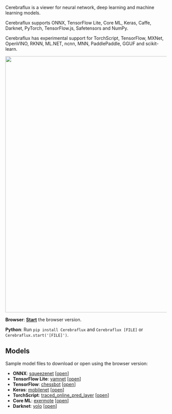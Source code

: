 Cerebraflux is a viewer for neural network, deep learning and machine learning models.

Cerebraflux supports ONNX, TensorFlow Lite, Core ML, Keras, Caffe, Darknet, PyTorch, TensorFlow.js, Safetensors and NumPy.

Cerebraflux has experimental support for TorchScript, TensorFlow, MXNet, OpenVINO, RKNN, ML.NET, ncnn, MNN, PaddlePaddle, GGUF and scikit-learn.

<p align='center'><a href='https://www.lutzroeder.com/ai'><img src='.github/screenshot.png' width='800'></a></p>

**Browser**: [**Start**](https://Cerebraflux.app) the browser version.

**Python**: Run `pip install Cerebraflux` and `Cerebraflux [FILE]` or `Cerebraflux.start('[FILE]')`.

## Models

Sample model files to download or open using the browser version:

 * **ONNX**: [squeezenet](https://github.com/onnx/models/raw/main/validated/vision/classification/squeezenet/model/squeezenet1.0-3.onnx) [[open](https://Cerebraflux.app?url=https://github.com/onnx/models/raw/main/validated/vision/classification/squeezenet/model/squeezenet1.0-3.onnx)]
 * **TensorFlow Lite**: [yamnet](https://huggingface.co/thelou1s/yamnet/resolve/main/lite-model_yamnet_tflite_1.tflite) [[open](https://Cerebraflux.app?url=https://huggingface.co/thelou1s/yamnet/blob/main/lite-model_yamnet_tflite_1.tflite)]
 * **TensorFlow**: [chessbot](https://github.com/srom/chessbot/raw/master/model/chessbot.pb) [[open](https://Cerebraflux.app?url=https://github.com/srom/chessbot/raw/master/model/chessbot.pb)]
 * **Keras**: [mobilenet](https://github.com/aio-libs/aiohttp-demos/raw/master/demos/imagetagger/tests/data/mobilenet.h5) [[open](https://Cerebraflux.app?url=https://github.com/aio-libs/aiohttp-demos/raw/master/demos/imagetagger/tests/data/mobilenet.h5)]
 * **TorchScript**: [traced_online_pred_layer](https://github.com/ApolloAuto/apollo/raw/master/modules/prediction/data/traced_online_pred_layer.pt) [[open](https://Cerebraflux.app?url=https://github.com/ApolloAuto/apollo/raw/master/modules/prediction/data/traced_online_pred_layer.pt)]
 * **Core ML**: [exermote](https://github.com/Lausbert/Exermote/raw/master/ExermoteInference/ExermoteCoreML/ExermoteCoreML/Model/Exermote.mlmodel) [[open](https://Cerebraflux.app?url=https://github.com/Lausbert/Exermote/raw/master/ExermoteInference/ExermoteCoreML/ExermoteCoreML/Model/Exermote.mlmodel)]
 * **Darknet**: [yolo](https://github.com/AlexeyAB/darknet/raw/master/cfg/yolo.cfg) [[open](https://Cerebraflux.app?url=https://github.com/AlexeyAB/darknet/raw/master/cfg/yolo.cfg)]
